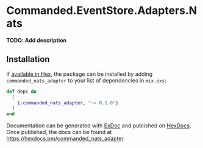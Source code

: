 # Commanded.EventStore.Adapters.Nats

**TODO: Add description**

## Installation

If [available in Hex](https://hex.pm/docs/publish), the package can be installed
by adding `commanded_nats_adapter` to your list of dependencies in `mix.exs`:

```elixir
def deps do
  [
    {:commanded_nats_adapter, "~> 0.1.0"}
  ]
end
```

Documentation can be generated with [ExDoc](https://github.com/elixir-lang/ex_doc)
and published on [HexDocs](https://hexdocs.pm). Once published, the docs can
be found at <https://hexdocs.pm/commanded_nats_adapter>.

